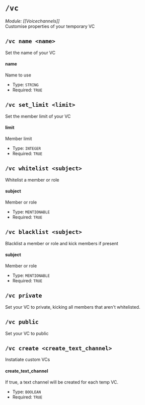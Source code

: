 # `/vc`
*Module: [[Voicechannels]]*<br>
Customise properties of your temporary VC
## `/vc name <name>`
Set the name of your VC
#### name
Name to use
- Type: `STRING`
- Required: `TRUE`
## `/vc set_limit <limit>`
Set the member limit of your VC
#### limit
Member limit
- Type: `INTEGER`
- Required: `TRUE`
## `/vc whitelist <subject>`
Whitelist a member or role
#### subject
Member or role
- Type: `MENTIONABLE`
- Required: `TRUE`
## `/vc blacklist <subject>`
Blacklist a member or role and kick members if present
#### subject
Member or role
- Type: `MENTIONABLE`
- Required: `TRUE`
## `/vc private`
Set your VC to private, kicking all members that aren't whitelisted.

## `/vc public`
Set your VC to public

## `/vc create <create_text_channel>`
Instatiate custom VCs
#### create_text_channel
If true, a text channel will be created for each temp VC.
- Type: `BOOLEAN`
- Required: `TRUE`